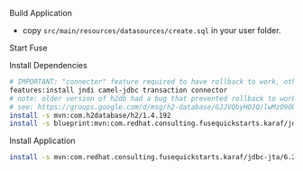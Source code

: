 Build Application

- copy `src/main/resources/datasources/create.sql` in your user folder.

Start Fuse

Install Dependencies
```bash
# IMPORTANT: "connector" feature required to have rollback to work, otherwise rollback will fail without reporting any errors!
features:install jndi camel-jdbc transaction connector
# note: older version of h2db had a bug that prevented rollback to work. A version that shows the bugged behavior is 1.3.163
# see: https://groups.google.com/d/msg/h2-database/GJJVQbyHOJQ/lwMzO9OUSjMJ
install -s mvn:com.h2database/h2/1.4.192
install -s blueprint:mvn:com.redhat.consulting.fusequickstarts.karaf/jdbc-jta/6.2.1/xml/h2
```

Install Application
```bash
install -s mvn:com.redhat.consulting.fusequickstarts.karaf/jdbc-jta/6.2.1
```
